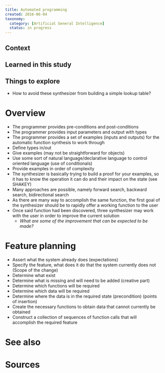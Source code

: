 ```yaml
---
title: Automated programming
created: 2016-06-04
taxonomy:
  category: [Artificial General Intelligence]
  status: in progress
---
```


## Context

## Learned in this study

## Things to explore
* How to avoid these synthesizer from building a simple lookup table?

# Overview

* The programmer provides pre-conditions and post-conditions
* The programmer provides input parameters and output with types
* The programmer provides a set of examples (inputs and outputs) for the automatic function synthesis to work through
* Define types in/out 
* Give examples (may not be straightforward for objects)
* Use some sort of natural language/declarative language to control oriented language (use of conditionals)
* Provide examples in order of complexity
* The synthesizer is basically trying to build a proof for your examples, so it has to know the operation it can do and their impact on the state (see SHAKEY)
* Many approaches are possible, namely forward search, backward search, bidirectional search
* As there are many way to accomplish the same function, the first goal of the synthesizer should be to rapidly offer a working function to the user
* Once said function had been discovered, three synthesizer may work with the user in order to improve the current solution
	* *What are some of the improvement that can be expected to be made?*


# Feature planning
* Assert what the system already does (expectations)
* Specify the feature, what does it do that the system currently does not
(Scope of the change)
* Determine what exist
* Determine what is missing and will need to be added (creative part)
* Determine which functions will be required 
* Determine which data will be required
* Determine where the data is in the required state (precondition) (points of insertion)
* Create the necessary functions to obtain data that cannot currently be obtained
* Construct a collection of sequences of function calls that will accomplish the required feature

# See also

# Sources
